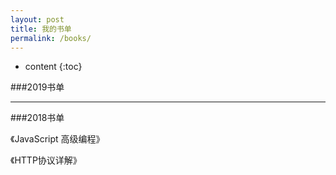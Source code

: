 ```yaml
---
layout: post
title: 我的书单
permalink: /books/
---
```


* content
{:toc}

###2019书单

-----------------------------------------------------------------

###2018书单

《JavaScript 高级编程》

《HTTP协议详解》

